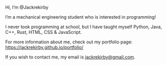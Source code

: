 Hi, I’m @Jackrekirby

I’m a mechanical engineering student who is interested in programming! 

I never took programming at school, but I have taught myself Python, Java, C++, Rust, HTML, CSS & JavaScript.

For more information about me, check out my portfolio page: https://jackrekirby.github.io/portfolio/

If you wish to contact me, my email is [jackrekirby@gmail.com](mailto:jackrekirby@gmail.com).

<!---
Jackrekirby/Jackrekirby is a ✨ special ✨ repository because its `README.md` (this file) appears on your GitHub profile.
You can click the Preview link to take a look at your changes.
--->
